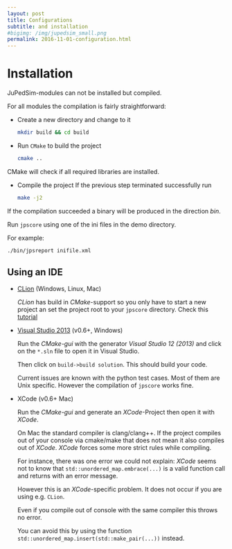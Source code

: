 ```yaml
---
layout: post
title: Configurations
subtitle: and installation
#bigimg: /img/jupedsim_small.png
permalink: 2016-11-01-configuration.html
---
```



# Installation
JuPedSim-modules can not be installed but compiled.

For all  modules the compilation is fairly straightforward: 

- Create a new directory and change to it

  ```bash
  mkdir build && cd build
  ```

- Run ```CMake``` to build the project

  ```bash
  cmake .. 
  ``` 

CMake will check if all required  libraries are installed. 

- Compile the project
  If the previous step terminated successfully run 
  
  ```bash
  make -j2
  ``` 

If the compilation succeeded a binary will be produced in
the direction *bin*. 

Run `jpscore` using one of
the ini files in the demo directory.

For example:
```bash
./bin/jpsreport inifile.xml
```

## Using an IDE

- [CLion](https://www.jetbrains.com/clion/) (Windows, Linux, Mac)

    *CLion* has build in *CMake*-support so you only have to start a new project an set the project root to your `jpscore` directory.
    Check this [tutorial](https://www.youtube.com/watch?v=Achsd2EpJbI)


- [Visual Studio 2013](http://msdn.microsoft.com/de-de/library/dd831853.aspx) (v0.6+, Windows) 

    Run the *CMake-gui* with the generator *Visual Studio 12 (2013)* and click on the `*.sln` file to open it in Visual Studio.

    Then click on `build->build solution`.
    This should build your code.

    Current issues are known with the python test cases. Most of them are Unix specific.
    However the compilation of `jpscore` works fine. 

- XCode (v0.6+ Mac)

    Run the *CMake-gui* and generate an *XCode*-Project then open it with *XCode*.

    On Mac the standard compiler is clang/clang++.
    If the project compiles out of your console via cmake/make that does not mean it also compiles out of *XCode*.
    *XCode* forces some more strict rules while compiling.

    For instance, there was one error we could not explain:
    *XCode* seems not to know that `std::unordered_map.embrace(...)` is a valid function call
    and returns with an error message.

    However this is an *XCode*-specific problem. It does not occur if you are using e.g. `CLion`.

    Even if you compile out of console with the same compiler this throws no error. 

    You can avoid this by using the function `std::unordered_map.insert(std::make_pair(...))` instead.
